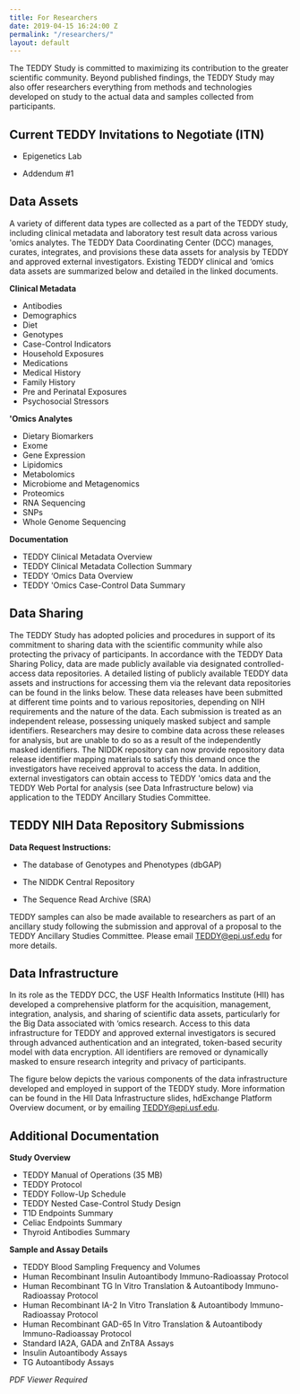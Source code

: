 ```yaml
---
title: For Researchers
date: 2019-04-15 16:24:00 Z
permalink: "/researchers/"
layout: default
---
```


The TEDDY Study is committed to maximizing its contribution to the greater scientific community. Beyond published findings, the TEDDY Study may also offer researchers everything from methods and technologies developed on study to the actual data and samples collected from participants.

## Current TEDDY Invitations to Negotiate (ITN)

* Epigenetics Lab

* Addendum #1

## Data Assets

A variety of different data types are collected as a part of the TEDDY study, including clinical metadata and laboratory test result data across various 'omics analytes. The TEDDY Data Coordinating Center (DCC) manages, curates, integrates, and provisions these data assets
for analysis by TEDDY and approved external investigators. Existing TEDDY clinical and ‘omics data assets are summarized below and detailed in the linked documents.

**Clinical Metadata**

* Antibodies
* Demographics
* Diet
* Genotypes
* Case-Control Indicators
* Household Exposures
* Medications
* Medical History
* Family History
* Pre and Perinatal Exposures
* Psychosocial Stressors

**'Omics Analytes**

* Dietary Biomarkers
* Exome
* Gene Expression
* Lipidomics
* Metabolomics
* Microbiome and Metagenomics
* Proteomics
* RNA Sequencing
* SNPs
* Whole Genome Sequencing

**Documentation**

* TEDDY Clinical Metadata Overview
* TEDDY Clinical Metadata Collection Summary
* TEDDY ‘Omics Data Overview
* TEDDY 'Omics Case-Control Data Summary

## Data Sharing

The TEDDY Study has adopted policies and procedures in support of its
commitment to sharing data with the scientific community while also protecting
the privacy of participants. In accordance with the TEDDY Data Sharing Policy,
data are made publicly available via designated controlled-access data
repositories. A detailed listing of publicly available TEDDY data assets and
instructions for accessing them via the relevant data repositories can be
found in the links below. These data releases have been submitted at different
time points and to various repositories, depending on NIH requirements and the
nature of the data. Each submission is treated as an independent release,
possessing uniquely masked subject and sample identifiers. Researchers may
desire to combine data across these releases for analysis, but are unable to
do so as a result of the independently masked identifiers. The NIDDK
repository can now provide repository data release identifier mapping
materials to satisfy this demand once the investigators have received approval
to access the data. In addition, external investigators can obtain access to
TEDDY 'omics data and the TEDDY Web Portal for analysis (see Data
Infrastructure below) via application to the TEDDY Ancillary Studies
Committee.

## TEDDY NIH Data Repository Submissions

**Data Request Instructions:**

* The database of Genotypes and Phenotypes (dbGAP)

* The NIDDK Central Repository

* The Sequence Read Archive (SRA)

TEDDY samples can also be made available to researchers as part of an
ancillary study following the submission and approval of a proposal to the
TEDDY Ancillary Studies Committee. Please email TEDDY@epi.usf.edu for more
details.

## Data Infrastructure

In its role as the TEDDY DCC, the USF Health Informatics Institute (HII) has
developed a comprehensive platform for the acquisition, management,
integration, analysis, and sharing of scientific data assets, particularly for
the Big Data associated with ‘omics research. Access to this data
infrastructure for TEDDY and approved external investigators is secured
through advanced authentication and an integrated, token-based security model
with data encryption. All identifiers are removed or dynamically masked to
ensure research integrity and privacy of participants.

The figure below depicts the various components of the data infrastructure
developed and employed in support of the TEDDY study. More information can be
found in the HII Data Infrastructure slides, hdExchange Platform Overview
document, or by emailing TEDDY@epi.usf.edu.

## Additional Documentation

**Study Overview**

* TEDDY Manual of Operations (35 MB)
* TEDDY Protocol
* TEDDY Follow-Up Schedule
* TEDDY Nested Case-Control Study Design
* T1D Endpoints Summary
* Celiac Endpoints Summary
* Thyroid Antibodies Summary

**Sample and Assay Details**

* TEDDY Blood Sampling Frequency and Volumes
* Human Recombinant Insulin Autoantibody Immuno-Radioassay Protocol
* Human Recombinant TG In Vitro Translation & Autoantibody Immuno-Radioassay
  Protocol
* Human Recombinant IA-2 In Vitro Translation & Autoantibody Immuno-Radioassay
  Protocol
* Human Recombinant GAD-65 In Vitro Translation & Autoantibody
  Immuno-Radioassay Protocol
* Standard IA2A, GADA and ZnT8A Assays
* Insulin Autoantibody Assays
* TG Autoantibody Assays

*PDF Viewer Required*